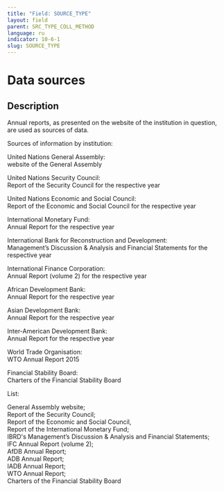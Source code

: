 ```yaml
---
title: "Field: SOURCE_TYPE"
layout: field
parent: SRC_TYPE_COLL_METHOD
language: ru
indicator: 10-6-1
slug: SOURCE_TYPE
---
```

# Data sources

## Description

Annual reports, as presented on the website of the institution in question, are used as sources of data.

Sources of information by institution:

United Nations General Assembly:<br>
website of the General Assembly

United Nations Security Council:<br>
Report of the Security Council for the respective year

United Nations Economic and Social Council:<br>
Report of the Economic and Social Council for the respective year

International Monetary Fund:<br>
Annual Report for the respective year

International Bank for Reconstruction and Development:<br>
Management’s Discussion & Analysis and Financial Statements for the respective year

International Finance Corporation:<br>
Annual Report (volume 2) for the respective year

African Development Bank:<br>
Annual Report for the respective year

Asian Development Bank:<br>
Annual Report for the respective year

Inter-American Development Bank:<br>
Annual Report for the respective year

World Trade Organisation:<br>
WTO Annual Report 2015

Financial Stability Board:<br>
Charters of the Financial Stability Board

List:

General Assembly website;<br>
Report of the Security Council;<br>
Report of the Economic and Social Council,<br>
Report of the International Monetary Fund;<br>
IBRD's Management’s Discussion & Analysis and Financial Statements;<br>
IFC Annual Report (volume 2);<br>
AfDB Annual Report;<br>
ADB Annual Report;<br>
IADB Annual Report;<br>
WTO Annual Report;<br>
Charters of the Financial Stability Board